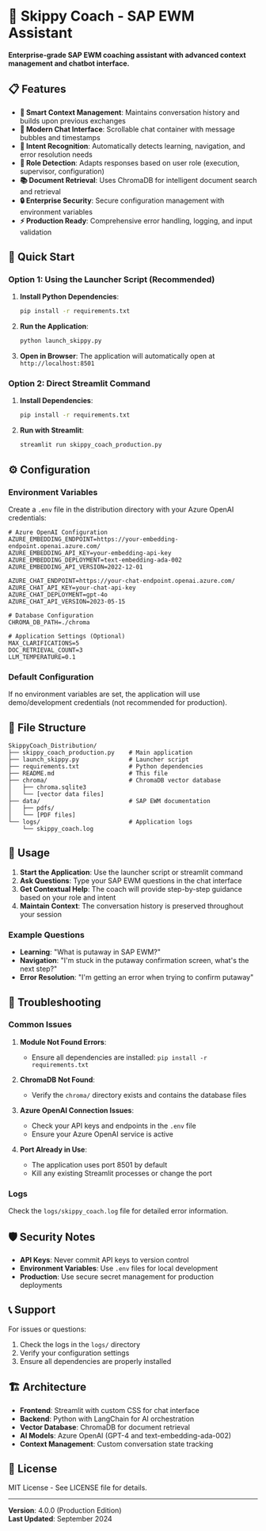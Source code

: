 # 🚀 Skippy Coach - SAP EWM Assistant

**Enterprise-grade SAP EWM coaching assistant with advanced context management and chatbot interface.**

## 📋 Features

- **🧠 Smart Context Management**: Maintains conversation history and builds upon previous exchanges
- **💬 Modern Chat Interface**: Scrollable chat container with message bubbles and timestamps
- **🎯 Intent Recognition**: Automatically detects learning, navigation, and error resolution needs
- **👥 Role Detection**: Adapts responses based on user role (execution, supervisor, configuration)
- **📚 Document Retrieval**: Uses ChromaDB for intelligent document search and retrieval
- **🔒 Enterprise Security**: Secure configuration management with environment variables
- **⚡ Production Ready**: Comprehensive error handling, logging, and input validation

## 🚀 Quick Start

### Option 1: Using the Launcher Script (Recommended)

1. **Install Python Dependencies**:
   ```bash
   pip install -r requirements.txt
   ```

2. **Run the Application**:
   ```bash
   python launch_skippy.py
   ```

3. **Open in Browser**: The application will automatically open at `http://localhost:8501`

### Option 2: Direct Streamlit Command

1. **Install Dependencies**:
   ```bash
   pip install -r requirements.txt
   ```

2. **Run with Streamlit**:
   ```bash
   streamlit run skippy_coach_production.py
   ```

## ⚙️ Configuration

### Environment Variables

Create a `.env` file in the distribution directory with your Azure OpenAI credentials:

```env
# Azure OpenAI Configuration
AZURE_EMBEDDING_ENDPOINT=https://your-embedding-endpoint.openai.azure.com/
AZURE_EMBEDDING_API_KEY=your-embedding-api-key
AZURE_EMBEDDING_DEPLOYMENT=text-embedding-ada-002
AZURE_EMBEDDING_API_VERSION=2022-12-01

AZURE_CHAT_ENDPOINT=https://your-chat-endpoint.openai.azure.com/
AZURE_CHAT_API_KEY=your-chat-api-key
AZURE_CHAT_DEPLOYMENT=gpt-4o
AZURE_CHAT_API_VERSION=2023-05-15

# Database Configuration
CHROMA_DB_PATH=./chroma

# Application Settings (Optional)
MAX_CLARIFICATIONS=5
DOC_RETRIEVAL_COUNT=3
LLM_TEMPERATURE=0.1
```

### Default Configuration

If no environment variables are set, the application will use demo/development credentials (not recommended for production).

## 📁 File Structure

```
SkippyCoach_Distribution/
├── skippy_coach_production.py    # Main application
├── launch_skippy.py              # Launcher script
├── requirements.txt              # Python dependencies
├── README.md                     # This file
├── chroma/                       # ChromaDB vector database
│   ├── chroma.sqlite3
│   └── [vector data files]
├── data/                         # SAP EWM documentation
│   ├── pdfs/
│   └── [PDF files]
└── logs/                         # Application logs
    └── skippy_coach.log
```

## 🎯 Usage

1. **Start the Application**: Use the launcher script or streamlit command
2. **Ask Questions**: Type your SAP EWM questions in the chat interface
3. **Get Contextual Help**: The coach will provide step-by-step guidance based on your role and intent
4. **Maintain Context**: The conversation history is preserved throughout your session

### Example Questions

- **Learning**: "What is putaway in SAP EWM?"
- **Navigation**: "I'm stuck in the putaway confirmation screen, what's the next step?"
- **Error Resolution**: "I'm getting an error when trying to confirm putaway"

## 🔧 Troubleshooting

### Common Issues

1. **Module Not Found Errors**:
   - Ensure all dependencies are installed: `pip install -r requirements.txt`

2. **ChromaDB Not Found**:
   - Verify the `chroma/` directory exists and contains the database files

3. **Azure OpenAI Connection Issues**:
   - Check your API keys and endpoints in the `.env` file
   - Ensure your Azure OpenAI service is active

4. **Port Already in Use**:
   - The application uses port 8501 by default
   - Kill any existing Streamlit processes or change the port

### Logs

Check the `logs/skippy_coach.log` file for detailed error information.

## 🛡️ Security Notes

- **API Keys**: Never commit API keys to version control
- **Environment Variables**: Use `.env` files for local development
- **Production**: Use secure secret management for production deployments

## 📞 Support

For issues or questions:
1. Check the logs in the `logs/` directory
2. Verify your configuration settings
3. Ensure all dependencies are properly installed

## 🏗️ Architecture

- **Frontend**: Streamlit with custom CSS for chat interface
- **Backend**: Python with LangChain for AI orchestration
- **Vector Database**: ChromaDB for document retrieval
- **AI Models**: Azure OpenAI (GPT-4 and text-embedding-ada-002)
- **Context Management**: Custom conversation state tracking

## 📄 License

MIT License - See LICENSE file for details.

---

**Version**: 4.0.0 (Production Edition)  
**Last Updated**: September 2024
